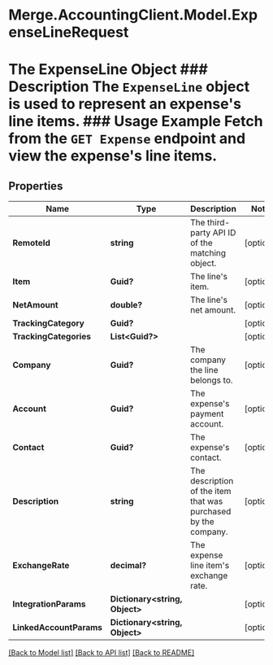 # Merge.AccountingClient.Model.ExpenseLineRequest
# The ExpenseLine Object ### Description The `ExpenseLine` object is used to represent an expense's line items.  ### Usage Example Fetch from the `GET Expense` endpoint and view the expense's line items.

## Properties

Name | Type | Description | Notes
------------ | ------------- | ------------- | -------------
**RemoteId** | **string** | The third-party API ID of the matching object. | [optional] 
**Item** | **Guid?** | The line&#39;s item. | [optional] 
**NetAmount** | **double?** | The line&#39;s net amount. | [optional] 
**TrackingCategory** | **Guid?** |  | [optional] 
**TrackingCategories** | **List&lt;Guid?&gt;** |  | [optional] 
**Company** | **Guid?** | The company the line belongs to. | [optional] 
**Account** | **Guid?** | The expense&#39;s payment account. | [optional] 
**Contact** | **Guid?** | The expense&#39;s contact. | [optional] 
**Description** | **string** | The description of the item that was purchased by the company. | [optional] 
**ExchangeRate** | **decimal?** | The expense line item&#39;s exchange rate. | [optional] 
**IntegrationParams** | **Dictionary&lt;string, Object&gt;** |  | [optional] 
**LinkedAccountParams** | **Dictionary&lt;string, Object&gt;** |  | [optional] 

[[Back to Model list]](../README.md#documentation-for-models) [[Back to API list]](../README.md#documentation-for-api-endpoints) [[Back to README]](../README.md)

